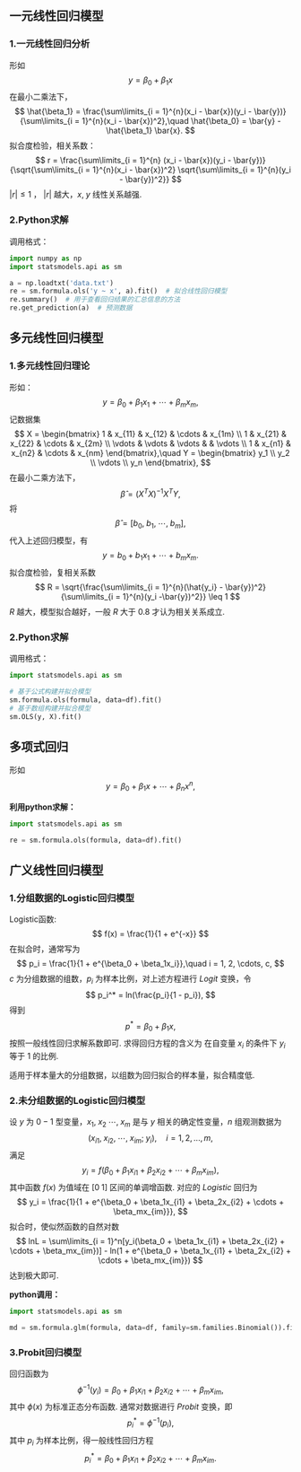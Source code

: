 ## 一元线性回归模型
### 1.一元线性回归分析
形如
$$
y =\beta_0 + \beta_1x
$$
在最小二乘法下，
$$
\hat{\beta_1} = \frac{\sum\limits_{i = 1}^{n}(x_i - \bar{x})(y_i - \bar{y})}{\sum\limits_{i = 1}^{n}(x_i - \bar{x})^2},\quad
\hat{\beta_0} = \bar{y} - \hat{\beta_1} \bar{x}. 
$$
拟合度检验，相关系数：
$$
r = \frac{\sum\limits_{i = 1}^{n} (x_i - \bar{x})(y_i - \bar{y})}{\sqrt{\sum\limits_{i = 1}^{n}(x_i - \bar{x})^2} \sqrt{\sum\limits_{i = 1}^{n}(y_i - \bar{y})^2}}
$$
$|r| \leq 1$ ， $|r|$ 越大，$x,\; y$ 线性关系越强.

### 2.Python求解
调用格式：
```python
import numpy as np
import statsmodels.api as sm

a = np.loadtxt('data.txt')
re = sm.formula.ols('y ~ x', a).fit()  # 拟合线性回归模型
re.summary()  # 用于查看回归结果的汇总信息的方法
re.get_prediction(a)  # 预测数据
```


## 多元线性回归模型
### 1.多元线性回归理论
形如：
$$
y = \beta_0 + \beta_1x_1 + \cdots + \beta_mx_m,
$$
记数据集
$$
X = 
\begin{bmatrix}
1 & x_{11} & x_{12} & \cdots & x_{1m} \\
1 & x_{21} & x_{22} & \cdots & x_{2m} \\
\vdots & \vdots & \vdots & & \vdots \\
1 & x_{n1} & x_{n2} & \cdots & x_{nm}
\end{bmatrix},\quad
Y = 
\begin{bmatrix}
y_1 \\
y_2 \\
\vdots \\
y_n 
\end{bmatrix},
$$
在最小二乘方法下，
$$
\hat{\beta} = (X^TX)^{-1}X^TY,
$$
将 
$$
\hat{\beta} = [b_0,\; b_1,\; \cdots,\; b_m],
$$
代入上述回归模型，有
$$
y = b_0 + b_1x_1 + \cdots + b_mx_m.
$$
拟合度检验，复相关系数
$$
R = \sqrt{\frac{\sum\limits_{i = 1}^{n}(\hat{y_i} - \bar{y})^2}{\sum\limits_{i = 1}^{n}(y_i  -\bar{y})^2}} \leq 1
$$
$R$ 越大，模型拟合越好，一般 $R$ 大于 $0.8$ 才认为相关关系成立.

### 2.Python求解
调用格式：
```python
import statsmodels.api as sm

# 基于公式构建并拟合模型
sm.formula.ols(formula, data=df).fit()
# 基于数组构建并拟合模型
sm.OLS(y, X).fit()
```


## 多项式回归
形如
$$
y = \beta_0 + \beta_1x + \cdots + \beta_nx^n,
$$

**利用python求解：**
```python
import statsmodels.api as sm

re = sm.formula.ols(formula, data=df).fit()
```


## 广义线性回归模型
### 1.分组数据的Logistic回归模型
Logistic函数:
$$
f(x) = \frac{1}{1 + e^{-x}}
$$
在拟合时，通常写为
$$
p_i = \frac{1}{1 + e^{\beta_0 + \beta_1x_i}},\quad i = 1, 2, \cdots, c,
$$
$c$ 为分组数据的组数，$p_i$ 为样本比例，对上述方程进行 $Logit$ 变换，令
$$
p_i^* = ln(\frac{p_i}{1 - p_i}),
$$
得到
$$
p^* = \beta_0 + \beta_1x,
$$
按照一般线性回归求解系数即可.
求得回归方程的含义为 在自变量 $x_i$ 的条件下 $y_i$ 等于 $1$ 的比例.

适用于样本量大的分组数据，以组数为回归拟合的样本量，拟合精度低.

### 2.未分组数据的Logistic回归模型
设 $y$ 为 $0 - 1$ 型变量，$x_1,\; x_2\; \cdots, \; x_m$ 是与 $y$ 相关的确定性变量，$n$ 组观测数据为
$$
(x_{i1},\; x_{i2},\; \cdots,\; x_{im};\; y_i),\quad i = 1, 2,...,m, 
$$
满足
$$
y_i = f(\beta_0 + \beta_1x_{i1} + \beta_2x_{i2} + \cdots + \beta_mx_{im}),
$$
其中函数 $f(x)$ 为值域在 $[0\; 1]$ 区间的单调增函数.
对应的 $Logistic$ 回归为
$$
y_i = \frac{1}{1 + e^{\beta_0 + \beta_1x_{i1} + \beta_2x_{i2} + \cdots + \beta_mx_{im}}},
$$
拟合时，使似然函数的自然对数
$$
lnL = \sum\limits_{i = 1}^n[y_i(\beta_0 + \beta_1x_{i1} + \beta_2x_{i2} + \cdots + \beta_mx_{im})] - ln(1 + e^{\beta_0 + \beta_1x_{i1} + \beta_2x_{i2} + \cdots + \beta_mx_{im}})
$$
达到极大即可.

**python调用：**
```python
import statsmodels.api as sm

md = sm.formula.glm(formula, data=df, family=sm.families.Binomial()).fit()
```

### 3.Probit回归模型
回归函数为
$$
\phi^{-1}(y_i) = \beta_0 + \beta_1x_{i1} + \beta_2x_{i2} + \cdots + \beta_mx_{im},
$$
其中 $\phi(x)$ 为标准正态分布函数.
通常对数据进行 $Probit$ 变换，即
$$
p_i^* = \phi^{-1}(p_i),
$$
其中 $p_i$ 为样本比例，得一般线性回归方程
$$
p_i^* = \beta_0 + \beta_1x_{i1} + \beta_2x_{i2} + \cdots + \beta_mx_{im}. 
$$


